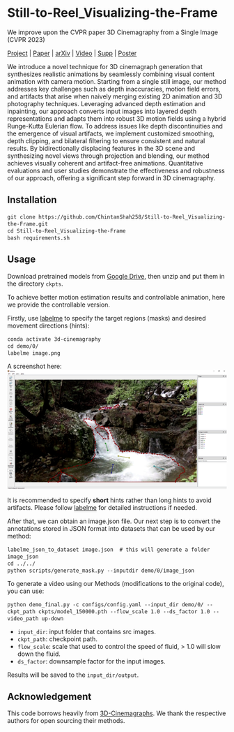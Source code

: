 # Still-to-Reel_Visualizing-the-Frame
We improve upon the CVPR paper 3D Cinemagraphy from a Single Image (CVPR 2023)

[Project](https://xingyi-li.github.io/3d-cinemagraphy/) | [Paper](https://github.com/xingyi-li/3d-cinemagraphy/blob/main/pdf/3d-cinemagraphy-paper.pdf) | [arXiv](https://arxiv.org/abs/2303.05724) | [Video](https://youtu.be/sqCy7ffTEEY) | [Supp](https://github.com/xingyi-li/3d-cinemagraphy/blob/main/pdf/3d-cinemagraphy-supp.pdf) | [Poster](https://github.com/xingyi-li/3d-cinemagraphy/blob/main/pdf/3d-cinemagraphy-poster.pdf)

We introduce a novel technique for 3D cinemagraph generation that synthesizes realistic animations by seamlessly combining visual content animation with camera motion. Starting from a single still image, our method addresses key challenges such as depth inaccuracies, motion field errors, and artifacts that arise when naively merging existing 2D animation and 3D photography techniques. Leveraging advanced
depth estimation and inpainting, our approach converts input images into layered depth representations and adapts them into robust 3D motion fields using a hybrid Runge-Kutta Eulerian flow. To address issues like depth discontinuities and the emergence of visual artifacts, we implement customized smoothing, depth clipping, and bilateral filtering to ensure consistent and natural results.
By bidirectionally displacing features in the 3D scene and synthesizing novel views through projection and blending, our method achieves visually coherent and artifact-free animations. Quantitative evaluations and user studies demonstrate the effectiveness and robustness
of our approach, offering a significant step forward in 3D cinemagraphy.

## Installation
```
git clone https://github.com/ChintanShah258/Still-to-Reel_Visualizing-the-Frame.git
cd Still-to-Reel_Visualizing-the-Frame
bash requirements.sh
```

## Usage
Download pretrained models from [Google Drive](https://drive.google.com/file/d/1ROxvB7D-vNYl4eYmIzZ5Gitg84amMd19/view?usp=sharing), then unzip and put them in the directory `ckpts`.

To achieve better motion estimation results and controllable animation, here we provide the controllable version. 

Firstly, use [labelme](https://github.com/wkentaro/labelme) to specify the target regions (masks) and desired movement directions (hints): 
```shell
conda activate 3d-cinemagraphy
cd demo/0/
labelme image.png
```
A screenshot here:
![labelme](assets/labelme.png)

It is recommended to specify **short** hints rather than long hints to avoid artifacts. Please follow [labelme](https://github.com/wkentaro/labelme) for detailed instructions if needed.

After that, we can obtain an image.json file. Our next step is to convert the annotations stored in JSON format into datasets that can be used by our method:
```shell
labelme_json_to_dataset image.json  # this will generate a folder image_json
cd ../../
python scripts/generate_mask.py --inputdir demo/0/image_json
```

To generate a video using our Methods (modifications to the original code), you can use:
```shell
python demo_final.py -c configs/config.yaml --input_dir demo/0/ --ckpt_path ckpts/model_150000.pth --flow_scale 1.0 --ds_factor 1.0 --video_path up-down
```
- `input_dir`: input folder that contains src images.
- `ckpt_path`: checkpoint path.
- `flow_scale`: scale that used to control the speed of fluid, > 1.0 will slow down the fluid.
- `ds_factor`: downsample factor for the input images.

Results will be saved to the `input_dir/output`.

## Acknowledgement
This code borrows heavily from [3D-Cinemagraphs](https://github.com/xingyi-li/3d-cinemagraphy). We thank the respective authors for open sourcing their methods.
